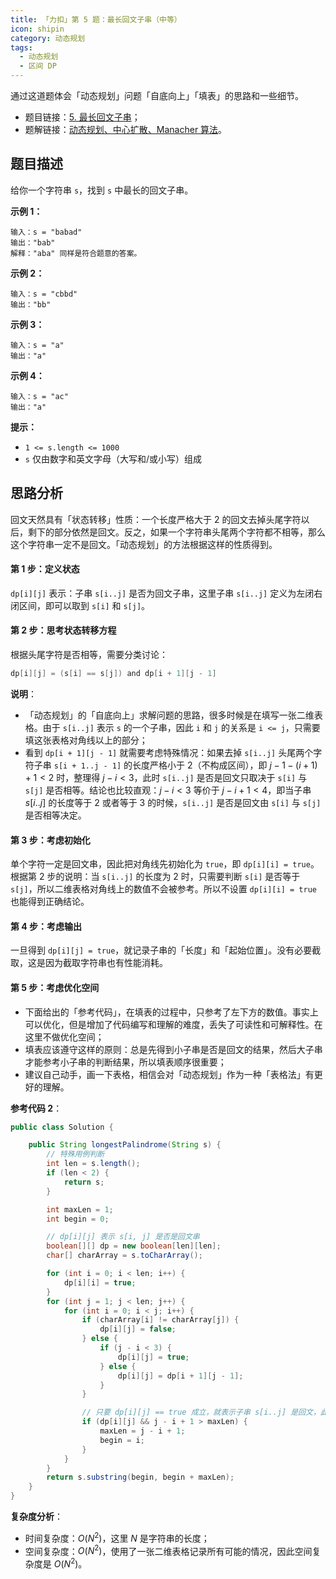 ```yaml
---
title: 「力扣」第 5 题：最长回文子串（中等）
icon: shipin
category: 动态规划
tags:
  - 动态规划
  - 区间 DP
---
```


通过这道题体会「动态规划」问题「自底向上」「填表」的思路和一些细节。



+ 题目链接：[5. 最长回文子串](https://leetcode-cn.com/problems/longest-palindromic-substring/)；
+ 题解链接：[动态规划、中心扩散、Manacher 算法](https://leetcode-cn.com/problems/longest-palindromic-substring/solution/zhong-xin-kuo-san-dong-tai-gui-hua-by-liweiwei1419/)。

## 题目描述

给你一个字符串 `s`，找到 `s` 中最长的回文子串。

**示例 1：**

```
输入：s = "babad"
输出："bab"
解释："aba" 同样是符合题意的答案。
```

**示例 2：**

```
输入：s = "cbbd"
输出："bb"
```

**示例 3：**

```
输入：s = "a"
输出："a"
```

**示例 4：**

```
输入：s = "ac"
输出："a"
```

**提示：**

- `1 <= s.length <= 1000`
- `s` 仅由数字和英文字母（大写和/或小写）组成

## 思路分析


回文天然具有「状态转移」性质：一个长度严格大于 $2$ 的回文去掉头尾字符以后，剩下的部分依然是回文。反之，如果一个字符串头尾两个字符都不相等，那么这个字符串一定不是回文。「动态规划」的方法根据这样的性质得到。

#### 第 1 步：定义状态

`dp[i][j]` 表示：子串 `s[i..j]` 是否为回文子串，这里子串 `s[i..j]` 定义为左闭右闭区间，即可以取到 `s[i]` 和 `s[j]`。

#### 第 2 步：思考状态转移方程

根据头尾字符是否相等，需要分类讨论：

```java
dp[i][j] = (s[i] == s[j]) and dp[i + 1][j - 1]
```

**说明**：

+ 「动态规划」的「自底向上」求解问题的思路，很多时候是在填写一张二维表格。由于 `s[i..j]` 表示 `s` 的一个子串，因此 `i` 和 `j` 的关系是 `i <= j`，只需要填这张表格对角线以上的部分；
+ 看到 `dp[i + 1][j - 1]` 就需要考虑特殊情况：如果去掉 `s[i..j]` 头尾两个字符子串 `s[i + 1..j - 1]` 的长度严格小于 $2$（不构成区间），即 $j - 1 - (i + 1) + 1 < 2$ 时，整理得 $j - i < 3$，此时 `s[i..j]` 是否是回文只取决于 `s[i]` 与 `s[j]` 是否相等。结论也比较直观：$j - i < 3$ 等价于 $j - i + 1 < 4$，即当子串 $s[i..j]$ 的长度等于 $2$ 或者等于 $3$ 的时候，`s[i..j]` 是否是回文由 `s[i]` 与 `s[j]` 是否相等决定。

#### 第 3 步：考虑初始化

单个字符一定是回文串，因此把对角线先初始化为 `true`，即 `dp[i][i] = true`。根据第 2 步的说明：当 `s[i..j]` 的长度为 $2$ 时，只需要判断 `s[i]` 是否等于 `s[j]`，所以二维表格对角线上的数值不会被参考。所以不设置 `dp[i][i] = true` 也能得到正确结论。

#### 第 4 步：考虑输出

一旦得到 `dp[i][j] = true`，就记录子串的「长度」和「起始位置」。没有必要截取，这是因为截取字符串也有性能消耗。

#### 第 5 步：考虑优化空间

+ 下面给出的「参考代码」，在填表的过程中，只参考了左下方的数值。事实上可以优化，但是增加了代码编写和理解的难度，丢失了可读性和可解释性。在这里不做优化空间；
+ 填表应该遵守这样的原则：总是先得到小子串是否是回文的结果，然后大子串才能参考小子串的判断结果，所以填表顺序很重要；
+ 建议自己动手，画一下表格，相信会对「动态规划」作为一种「表格法」有更好的理解。

**参考代码 2**：

```Java []
public class Solution {

    public String longestPalindrome(String s) {
        // 特殊用例判断
        int len = s.length();
        if (len < 2) {
            return s;
        }

        int maxLen = 1;
        int begin = 0;

        // dp[i][j] 表示 s[i, j] 是否是回文串
        boolean[][] dp = new boolean[len][len];
        char[] charArray = s.toCharArray();

        for (int i = 0; i < len; i++) {
            dp[i][i] = true;
        }
        for (int j = 1; j < len; j++) {
            for (int i = 0; i < j; i++) {
                if (charArray[i] != charArray[j]) {
                    dp[i][j] = false;
                } else {
                    if (j - i < 3) {
                        dp[i][j] = true;
                    } else {
                        dp[i][j] = dp[i + 1][j - 1];
                    }
                }

                // 只要 dp[i][j] == true 成立，就表示子串 s[i..j] 是回文，此时记录回文长度和起始位置
                if (dp[i][j] && j - i + 1 > maxLen) {
                    maxLen = j - i + 1;
                    begin = i;
                }
            }
        }
        return s.substring(begin, begin + maxLen);
    }
}
```

**复杂度分析**：

- 时间复杂度：$O(N^{2})$，这里 $N$ 是字符串的长度；
- 空间复杂度：$O(N^{2})$，使用了一张二维表格记录所有可能的情况，因此空间复杂度是 $O(N^{2})$。
